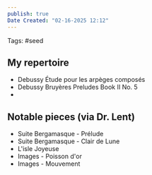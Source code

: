 ```yaml
---
publish: true
Date Created: "02-16-2025 12:12"
---
```

Tags: #seed
## My repertoire
- Debussy Étude pour les arpèges composés
- Debussy Bruyères Preludes Book II No. 5
- 
## Notable pieces (via Dr. Lent)
- Suite Bergamasque - Prélude
- Suite Bergamasque - Clair de Lune
- L'isle Joyeuse
- Images - Poisson d'or
- Images - Mouvement